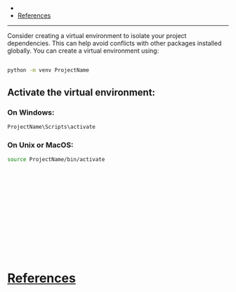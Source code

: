 - 
- [References](#references)

-------------------------------------------

Consider creating a virtual environment to isolate your project dependencies. This can help avoid conflicts with other packages installed globally. You can create a virtual environment using:

## 
```sh
python -m venv ProjectName
```

## Activate the virtual environment:

### On Windows:
```sh
ProjectName\Scripts\activate
```

### On Unix or MacOS:
```sh
source ProjectName/bin/activate
```

## 
```sh

```

## 
```sh

```

## 
```sh

```

## 
```sh

```

## 
```sh

```

## 
```sh

```

## 
```sh

```

# [References](#references-1)

